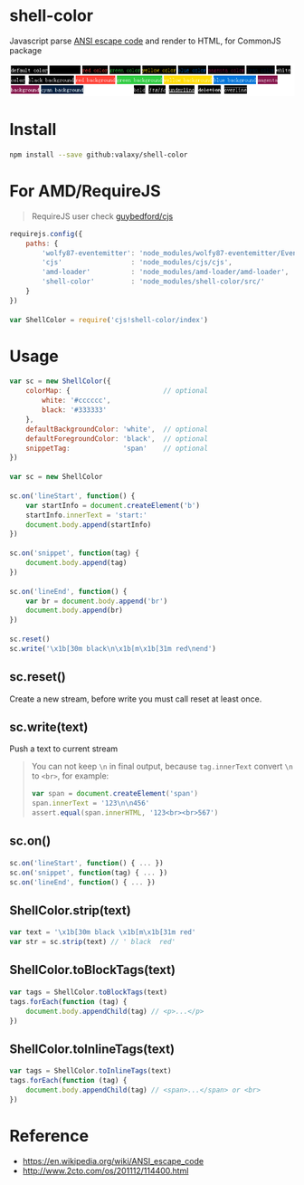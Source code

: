 shell-color
===========

Javascript parse [ANSI escape code](https://en.wikipedia.org/wiki/ANSI_escape_code) and render to HTML, for CommonJS package

![style](doc/style.png)

# Install
```sh
npm install --save github:valaxy/shell-color
```

# For AMD/RequireJS
> RequireJS user check [guybedford/cjs](https://github.com/guybedford/cjs)

```javascript
requirejs.config({
	paths: {
		'wolfy87-eventemitter': 'node_modules/wolfy87-eventemitter/EventEmitter',
		'cjs'                 : 'node_modules/cjs/cjs',
		'amd-loader'          : 'node_modules/amd-loader/amd-loader',
		'shell-color'         : 'node_modules/shell-color/src/'
	}
})

var ShellColor = require('cjs!shell-color/index')
```

# Usage
```javascript
var sc = new ShellColor({	
	colorMap: {                       // optional
		white: '#cccccc',
    	black: '#333333'	
	},
	defaultBackgroundColor: 'white',  // optional
	defaultForegroundColor: 'black',  // optional
	snippetTag:             'span'    // optional
})

var sc = new ShellColor

sc.on('lineStart', function() {
	var startInfo = document.createElement('b')
	startInfo.innerText = 'start:'
	document.body.append(startInfo)
})

sc.on('snippet', function(tag) {
	document.body.append(tag)
})

sc.on('lineEnd', function() {
	var br = document.body.append('br')
	document.body.append(br)
})

sc.reset()
sc.write('\x1b[30m black\n\x1b[m\x1b[31m red\nend')
```

## sc.reset()
Create a new stream, before write you must call reset at least once.

## sc.write(text)
Push a text to current stream

> You can not keep `\n` in final output, because `tag.innerText` convert `\n` to `<br>`, for example:
> ```javascript    
> var span = document.createElement('span')
> span.innerText = '123\n\n456'
> assert.equal(span.innerHTML, '123<br><br>567')
> ```

## sc.on()
```javascript
sc.on('lineStart', function() { ... })
sc.on('snippet', function(tag) { ... })
sc.on('lineEnd', function() { ... })
```

## ShellColor.strip(text)
```javascript
var text = '\x1b[30m black \x1b[m\x1b[31m red'
var str = sc.strip(text) // ' black  red'
```

## ShellColor.toBlockTags(text)
```javascript
var tags = ShellColor.toBlockTags(text)
tags.forEach(function (tag) {
	document.body.appendChild(tag) // <p>...</p>
})
```


## ShellColor.toInlineTags(text)
```javascript
var tags = ShellColor.toInlineTags(text)
tags.forEach(function (tag) {
	document.body.appendChild(tag) // <span>...</span> or <br>
})
```

# Reference
- https://en.wikipedia.org/wiki/ANSI_escape_code
- http://www.2cto.com/os/201112/114400.html